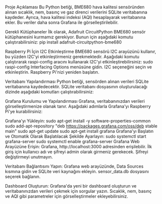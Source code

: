 Proje Açıklaması
Bu Python betiği, BME680 hava kalitesi sensöründen alınan sıcaklık, nem, basınç ve gaz direnci verilerini SQLite veritabanına kaydeder. Ayrıca, hava kalitesi indeksi (AQI) hesaplayarak veritabanına ekler. Bu veriler daha sonra Grafana ile görselleştirilebilir.

Gerekli Kütüphaneler
İlk olarak, Adafruit CircuitPython BME680 sensör kütüphanesini kurmamız gerekiyor. Bunun için aşağıdaki komutu çalıştırabilirsiniz:
pip install adafruit-circuitpython-bme680

Raspberry Pi İçin I2C Etkinleştirme
BME680 sensörü I2C arayüzünü kullanır, bu yüzden I2C'yi etkinleştirmeniz gerekmektedir. Aşağıdaki komutu çalıştırarak raspi-config aracını kullanarak I2C'yi etkinleştirebilirsiniz:
sudo raspi-config
Interfacing Options menüsüne gidin.
I2C seçeneğini seçin ve etkinleştirin.
Raspberry Pi'nizi yeniden başlatın.

Veritabanı Yapılandırması
Python betiği, sensörden alınan verileri SQLite veritabanına kaydedecektir. SQLite veritabanı dosyasının oluşturulacağı dizinde aşağıdaki komutları çalıştırabilirsiniz:

Grafana Kurulumu ve Yapılandırması
Grafana, veritabanınızdan verileri görselleştirmenize olanak tanır. Aşağıdaki adımlarla Grafana'yı Raspberry Pi'ye kurabilirsiniz:

Grafana'yı Yükleyin:
sudo apt-get install -y software-properties-common
sudo add-apt-repository "deb https://packages.grafana.com/oss/deb stable main"
sudo apt-get update
sudo apt-get install grafana
Grafana'yı Başlatın ve Otomatik Olarak Başlatılacak Şekilde Ayarlayın:
sudo systemctl start grafana-server
sudo systemctl enable grafana-server
Grafana Web Arayüzüne Erişin:
Grafana, http://localhost:3000 adresinden erişilebilir. İlk giriş için kullanıcı adı ve şifreyi admin olarak girmeniz gerekecek. Şifreyi değiştirmeyi unutmayın.

Veritabanı Bağlantısını Yapın:
Grafana web arayüzünde, Data Sources kısmına gidin ve SQLite veri kaynağını ekleyin. sensor_data.db dosyasını seçerek bağlanın.

Dashboard Oluşturun:
Grafana'da yeni bir dashboard oluşturun ve veritabanınızdan verileri çekmek için sorgular yazın. Sıcaklık, nem, basınç ve AQI gibi parametreler için görselleştirmeler ekleyebilirsiniz.
